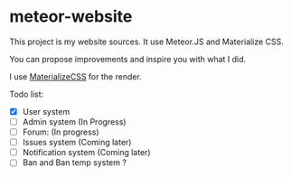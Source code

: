 # meteor-website
This project is my website sources. It use Meteor.JS and Materialize CSS.

You can propose improvements and inspire you with what I did.

I use [MaterializeCSS](http://materializecss.com) for the render.

Todo list:
- [x] User system
- [ ] Admin system (In Progress)
- [ ] Forum: (In progress)
- [ ] Issues system (Coming later)
- [ ] Notification system (Coming later)
- [ ] Ban and Ban temp system ?
